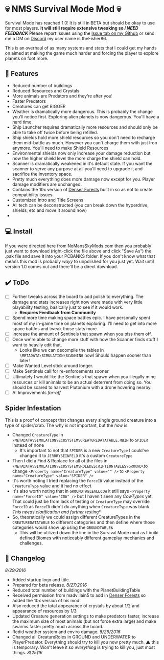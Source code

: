 :skull: NMS Survival Mode Mod :skull:
=====================
Survival Mode has reached 1.0!  It is still in BETA but should be okay to use for most players.  **It will still require extensive tweaking so _I NEED FEEDBACK_**  Please report Issues using the [Issue tab on my Github](https://github.com/theFisher86/_mod.SurvivalMode/issues) or send me a DM on [Discord](http://discordapp.com) my user name is theFisher86.

This is an overhaul of as many systems and stats that I could get my hands on aimed at making the game much harder and forcing the player to explore planets on foot more.

:star2: Features
-----
- Reduced number of buildings
- Reduced Resources and Crystals
- More animals are Predators and they're after you!
- Faster Predators
- Creatures can get BIGGER
- Weather is dramatically more dangerous.  This is probably the change you'll notice first.  Exploring alien planets is now dangerous.  You'll have a hard time.
- Ship Launcher requires dramatically more resources and should only be able to take off twice before being refilled.
- Ship shields hold more shield resources so you don't need to recharge them mid-battle as much.  However you can't charge them with just Iron anymore.  You'll need to make Shield Resources
- Environmental shields now only increase your damage reduction but now the higher shield level the more charge the shield can hold.
- Scanner is dramatically weakened in it's default state.  If you want the scanner to serve any purpose at all you'll need to upgrade it and sacrifice the inventory space.
- Pretty much everything does more damage now except for you.  Player damage modifiers are unchanged.
- Contains the 10x version of [Denser Forests](http://nomansskymods.com/mods/denser-forests-packed/) built in so as not to create compatibility issues.
- Customized Intro and Title Screens
- All tech can be deconstructed (you can break down the hyperdrive, shields, etc and move it around now)
- 
:computer: Install
-----
If you were directed here from NoMansSkyMods.com then you probably just want to download (right-click the file above and click "Save As") the .pak file and save it into your PCBANKS folder.  If you don't know what that means this mod is probably *wayy* to unpolished for you just yet.  Wait until version 1.0 comes out and there'll be a direct download. 

## :heavy_check_mark: ToDo
- [ ] Further tweaks across the board to add polish to everything.  The damage and stats increases right now were made with very little playability testing, basically just to see if it would work.
  - **Requires Feedback from Community**
- [ ] Spend more time making space battles epic.  I have personally spent most of my in-game time on planets exploring.  I'll need to get into more space battles and tweak those stats more.
- [ ] Increase the amount of Sentinels that spawn when you piss them off.
- [ ] Once we're able to change more stuff with how the Scanner finds stuff I want to heavily edit that.
  - Looks like we can decompile the tables in `\METADATA\SIMULATION\SCANNING` now!  Should happen sooner than later!
- [ ] Make Wanted Level stick around longer.
- [ ] Make Sentinels call for re-enforcements sooner.
- [ ] Ultimately I would like the Sentinels that spawn when you illegally mine resources or kill animals to be an actual deterrent from doing so.  You should be scared to harvest Plutonium with a drone hovering nearby.
- [ ] AI Improvements *far-off*
 
Spider Infestation
---------
This is a proof of concept that changes every single ground creature into a type of spider/crab.  The why is not important, but the *how* is.
- Changed `CreatureType` in `\METADATA\SIMULATION\ECOSYSTEM\CREATUREDATATABLE.MBIN` to `SPIDER` instead of none
  - It's important to not that `SPIDER` is a new `CreatureType` I could've changed it to `JERRRYSEINFELD` it's a custom `CreatureType`
- Then I did a Find & Replace for all of the files in `\METADATA\SIMULATION\ECOSYSTEM\ROLEDESCRIPTIONTABLES\GROUND\`to change `<Property name="CreatureType" value="" />` to `<Property name="CreatureType" value="SPIDER" />`
- It's worth noting I tried replacing the `ForceID` value instead of the `CreatureType` value and it had no effect.
- It's also worth noting that in `GROUNDTABLEALLCOW` it still says `<Property name="ForceID" value="COW" />` but I haven't seen any *CowTypes* yet.  That could just be from lack of testing or `CreatureType` may override `ForceID` as `ForceID` didn't do anything when `CreatureType` was blank.  *This needs clarification and further testing**
- So, theoretically we could assign different CreatureTypes in the `CREATUREDATATABLE` to different categories and then define where those categories would show up using the `GROUNDTABLE`s
  - This will be utilized down the line in the Survival Mode mod as I build defined Biomes with noticeably different gameplay mechanics and challenges.

:memo: Changelog
---------
_8/29/2016_
- Added startup logo and title.
- Prepared for beta release.
_8/27/2016_
- Reduced total number of buildings with the PlanetBuildingTable
- Received permission from madvillain5 to add in [Denser Forests](http://nomansskymods.com/mods/denser-forests-packed/) so added the 10x version of his mod.
- Also reduced the total appearance of crystals by about 1/2 and appearance of resources by 1/3
- Updated Creature generation settings to make predators faster, increase the maximum size of most animals (but not force extra large) and make swarms faster pretty much across the board.
- Redid weather system and enviro damage.
_8/26/2016_
- Changed all CreatureRoles in GROUND and UNDERWATER to PlayerPredator.  Everything should try to kill you now pretty much. :warning: this is temporary.  Won't leave it so *everything* is trying to kill you, just most things.
_8\25\16_
